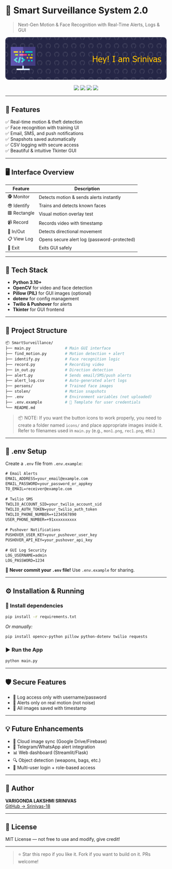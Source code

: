 # 🔐 Smart Surveillance System 2.0
> Next-Gen Motion & Face Recognition with Real-Time Alerts, Logs & GUI

![Banner](https://raw.githubusercontent.com/Srinivas-18/Smart-home-security-audit/main/github-header-image.png)

<div align="center">
  <img src="https://img.shields.io/badge/python-3.10%2B-blue.svg" />
  <img src="https://img.shields.io/badge/OpenCV-RealTime-green" />
  <img src="https://img.shields.io/badge/Security-Log%20Protected-critical" />
  <img src="https://img.shields.io/badge/Alerts-SMS%2FPush-blueviolet" />
</div>

---

## 🚀 Features

✅ Real-time motion & theft detection  
✅ Face recognition with training UI  
✅ Email, SMS, and push notifications  
✅ Snapshots saved automatically  
✅ CSV logging with secure access  
✅ Beautiful & intuitive Tkinter GUI  

---

## 🖥️ Interface Overview

| Feature        | Description                             |
|----------------|-----------------------------------------|
| 🕵️ Monitor      | Detects motion & sends alerts instantly |
| 😎 Identify     | Trains and detects known faces          |
| 🟩 Rectangle    | Visual motion overlay test              |
| 📹 Record       | Records video with timestamp            |
| 🔄 In/Out       | Detects directional movement            |
| 📋 View Log     | Opens secure alert log (password-protected) |
| 🚪 Exit         | Exits GUI safely                        |

---

## 🧪 Tech Stack
- **Python 3.10+**
- **OpenCV** for video and face detection
- **Pillow (PIL)** for GUI images (optional)
- **dotenv** for config management
- **Twilio & Pushover** for alerts
- **Tkinter** for GUI frontend

---

## 📁 Project Structure
```bash
📦 SmartSurveillance/
├── main.py               # Main GUI interface
├── find_motion.py        # Motion detection + alert
├── identify.py           # Face recognition logic
├── record.py             # Recording video
├── in_out.py             # Direction detection
├── alert.py              # Sends email/SMS/push alerts
├── alert_log.csv         # Auto-generated alert logs
├── persons/              # Trained face images
├── stolen/               # Motion snapshots
├── .env                  # Environment variables (not uploaded)
├── .env.example          # 🔐 Template for user credentials
└── README.md
```

> 📦 NOTE: If you want the button icons to work properly, you need to create a folder named `icons/` and place appropriate images inside it. Refer to filenames used in `main.py` (e.g., `mon1.png`, `rec1.png`, etc.)

---

## 🔐 .env Setup

Create a `.env` file from `.env.example`:

```env
# Email Alerts
EMAIL_ADDRESS=your_email@example.com
EMAIL_PASSWORD=your_password_or_appkey
TO_EMAIL=receiver@example.com

# Twilio SMS
TWILIO_ACCOUNT_SID=your_twilio_account_sid
TWILIO_AUTH_TOKEN=your_twilio_auth_token
TWILIO_PHONE_NUMBER=+1234567890
USER_PHONE_NUMBER=+91xxxxxxxxxx

# Pushover Notifications
PUSHOVER_USER_KEY=your_pushover_user_key
PUSHOVER_API_KEY=your_pushover_api_key

# GUI Log Security
LOG_USERNAME=admin
LOG_PASSWORD=1234
```

📌 **Never commit your `.env` file!** Use `.env.example` for sharing.

---

## ⚙️ Installation & Running

### 🔧 Install dependencies
```bash
pip install -r requirements.txt
```
_Or manually:_
```bash
pip install opencv-python pillow python-dotenv twilio requests
```

### ▶️ Run the App
```bash
python main.py
```

---

## 🛡️ Secure Features
- 🔑 Log access only with username/password
- 🚨 Alerts only on real motion (not noise)
- 💾 All images saved with timestamp

---

## 💡 Future Enhancements
- 🔁 Cloud image sync (Google Drive/Firebase)
- 📱 Telegram/WhatsApp alert integration
- 📊 Web dashboard (Streamlit/Flask)
- 🔍 Object detection (weapons, bags, etc.)
- 👥 Multi-user login + role-based access

---

## 🙌 Author
**VARIGONDA LAKSHMI SRINIVAS**  
[GitHub → Srinivas-18](https://github.com/Srinivas-18)

---

## 📄 License
MIT License — not free to use and modify, give credit!

---

> ⭐ Star this repo if you like it. Fork if you want to build on it. PRs welcome!
